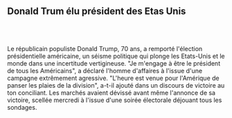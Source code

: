 
<h2> Donald Trum élu président des Etas Unis </h2><br/><br/>
<p>
Le républicain populiste Donald Trump, 70 ans, a remporté l'élection présidentielle américaine, un séisme politique qui plonge les Etats-Unis et le monde dans une incertitude vertigineuse.
"Je m'engage à être le président de tous les Américains", a déclaré l'homme d'affaires à l'issue d'une campagne extrêmement agressive. "L'heure est venue pour l'Amérique de panser les plaies de la division", a-t-il ajouté dans un discours de victoire au ton conciliant.
Les marchés avaient dévissé avant même l'annonce de sa victoire, scellée mercredi à l'issue d'une soirée électorale déjouant tous les sondages. </p>
